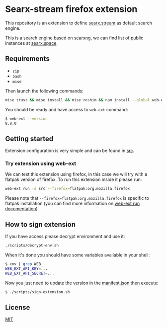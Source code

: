 # Searx-stream firefox extension

This repository is an extension to define [searx.stream](https://searx.stream/)
as default search engine.

This is a search engine based on [searxng](https://github.com/searxng/searxng),
we can find list of public instances at [searx.space](https://searx.space/).

## Requirements

- `zip`
- `bash`
- `mise`

Then launch the following commands:

```sh
mise trust && mise install && mise reshim && npm install --global web-ext@8.8.0
```

You should be ready and have access to `web-ext` command:

```sh
$ web-ext --version
8.8.0
```

## Getting started

Extension configuration is very simple and can be found in
[src](./src/).

### Try extension using web-ext

We can test this extension using firefox, in this case we will try with a
flatpak version of firefox. To run this extension inside it please run:

```sh
web-ext run -s src --firefox=flatpak:org.mozilla.firefox
```

Please note that `--firefox=flatpak:org.mozilla.firefox` is specific to flatpak
installation (you can find more information on
[web-ext run documentation](https://extensionworkshop.com/documentation/develop/web-ext-command-reference/#web-ext-run))

## How to sign extension

If you have access please decrypt environment and use it:

```sh
./scripts/decrypt-env.sh
```

When it's done you should have some variables available in your shell:

```sh
$ env | grep WEB_
WEB_EXT_API_KEY=...
WEB_EXT_API_SECRET=...
```

Now you just need to update the version in the [manifest.json](./manifest.json)
then execute:

```sh
$ ./scripts/sign-extension.sh
```

## License

[MIT](./LICENSE)
